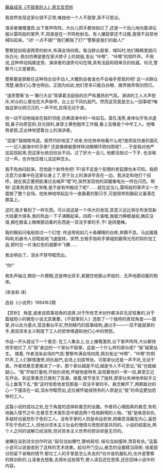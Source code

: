 [藤森成吉《不鼓掌的人》原文及赏析](https://www.vrrw.net/wx/15379.html)

我突然发现这家伙很不正常,唯独他一个人不鼓掌,真不可思议。

演讲者慷慨激昂,台下掌声阵阵。大伙儿把手都快拍烂了,还是一个劲儿地向着讲坛报以雷鸣般的掌声,不,简直是在一齐鸣枪射击。有人嫌鼓掌还不过瘾,竟情不自禁地喊叫起来。“对! 一点不错!”“我们都挨了打!”“警察是我们的敌人!”

警察犹如街道两旁的树木,布满会场四周。每当群众鼓掌、喊叫时,他们眼睛里就闪烁白光; 佩剑仿佛是套在家犬脖子上的锁链,发出 “咔嚓”、“咔嚓”的恫吓声。不用说,这种举动纯属徒劳。演讲者的谴责句句在理,具有法庭和陪审员的权威。何况,警察今儿又是被告。

警察要是胆敢在这种场合动手动人,大概到会者谁也不会袖手旁观的吧! 这一点群众清楚,被告们心里也明白。正因为如此,他们至多只能白白眼、拨弄拨弄佩剑而已。

“谴责警察‘五一’暴行大会”笼罩着法庭般的庄严和激昂的气氛。演讲的工人大声怒斥,听众的心里也在大声疾呼。台上台下同仇敌忾。然而这究竟是怎么一回事呢?唯独这家伙阴沉沉的,一声不吭,显得无动于衷。

他一动不动地端坐在我的邻座,仿佛波涛中的一块岩石。面孔浅黑,身体似乎有点虚弱,鼻子向旁歪斜,目光锐利,身穿土黄色粗布工作服,看上去像是个中年工人。他嘴唇紧抿,正出神地望着台上的演讲者。

“混蛋!”我暗暗骂道。居然巧妙地混了进来,你在拚命地看什么呢?是把反抗者的面孔一一记入脑海中的手册? 还是像蜻蜓那样转动眼睛环顾四周呢?……于是我对他严加监视起来,但这家伙依旧纹丝不动。过了好大一会儿, 他都没拍过一下手, 也没喊过一声。也许他压根儿没这种念头。

我不免纳闷起来。恐怕是个新特务吧! 不!说不定是个狡猾的老狐狸也未可知。我把注意力全集中在这家伙身上了,至于台上的演讲早丢在一边。我决定和他打个招呼。就在我正要把脸凑过去喊声“喂”时,突然发现他的双瞳像电光一样在闪亮。啊呀! 这条狗真怪,在哭哩,是不是有所触动了呢? ……就在这当儿,雷鸣般的掌声又一次震撼了整个会场。他失神地举起迄今一直垂着的那只手,可是刚举到胸前又垂落在膝盖上。

这时,我才看到了一样东西。可以说这是一个伟大的发现,其意义远比哥伦布发现新大陆要大得多,我的热血一下子沸腾起来。四周一片昏暗,我极力睁眼凝视,确实没错,搁在膝盖上微微颤动着的东西是一双没手掌的手,不! 是研磨棒。

我的眼前闪电般掠过一个幻觉: 传送带宛如几十条耀眼的白练,奔腾不息。马达隆隆鸣响,机器令人目眩般地飞速旋转。突然,五根手指和手掌碰到磨得光亮的钩形加工品,顿时在一片浅红色的烟雾中飞舞……

我全明白了。泪水不禁夺眶而出。

“你!”

我失声抽泣,眼前一片模糊,还是伸出双手,紧握住他那山芋般的、无声地颤动着的物体。

(宋金和 译)

选自《小说界》1984年2期



【赏析】 角度,或者说叙事视角的选择,对于所有艺术创作都决非无足轻重的,对于篇幅短小的微型小说尤其重要。《不鼓掌的人》选取了一个独特的表现角度——鼓掌,并以此为基点,营造看似平实,然则精巧的叙事结构,通过手——一双不能鼓掌的手,表现资本主义制度下工人的悲惨境遇和他们心中的愤怒。

作品一开头就设下一个悬念: 在工人集会上,台上慷慨激昂,台下掌声阵阵,大伙都快把手拍烂了,可“我”身边的一个家伙不鼓掌。这是一个什么样的家伙呢? “我”疑窦丛生。 接着, 作者渲染会场的气氛:警察布满会场四周,佩剑发出“咔嚓”、“咔嚓”的恫吓声,工人们群情激愤,同仇敌忾,会场上剑拔弩张。可那家伙还是一声不吭,无动于衷。作者把悬念更推进了一步。那个家伙越是不动,越是令人不可思议,“我”也就越疑心。“我”开始打量他,开始仇视他,怀疑他是特务,监视着他的一举一动,甚至忘记在开会。到这里悬念已推到了高潮。接着,情节发生了陡转,那家伙失神地举起手又马上垂落下去,“我”这时惊奇地发现那是一双没手掌的手。悬念解开了,两颗敌对的心一下撞击在一起,泪水夺眶而出,这位被怀疑成特务的人原是比“我”的命运更加悲惨的工人。

这篇小说的成功之处,在于角度的选择和悬念的设置。作者将心理因素的悬念,有机地融入情节之中,在悬念艺术美形态中塑造两个性格鲜明的人物。“我”是疾恶如仇,多疑好动喜怒形于色的工人。没有手掌的人则是命运悲惨,把痛苦深藏在内心,喜怒不形于色的工人,但他对资本主义社会的憎恨与愤怒却是共同的。小说的结尾处,两个人之间的误解已经消除,但对资本主义世界的控诉却是无尽的。

谢榛在谈到诗文创作时说:“起句当如爆竹,骤响易彻; 结句当如撞钟,清音有余。”这篇小说可以说是收到了这样的艺术效果。起句开门见山,悬念的设置精当简练; 结尾部分则留下省略的情节:那位工人的手掌是怎么失去的?也许是机器轧的,也许是警察的佩剑砍的,让读者去想象,去填补这些情节,使人读后还在思索,还在回味小说中的内容。

